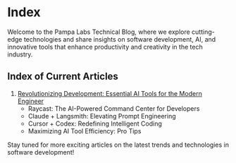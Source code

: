 # Index

Welcome to the Pampa Labs Technical Blog, where we explore cutting-edge technologies and share insights on software development, AI, and innovative tools that enhance productivity and creativity in the tech industry.

## Index of Current Articles

1. [Revolutionizing Development: Essential AI Tools for the Modern Engineer](ai-tools/ai-tooling.md)
   * Raycast: The AI-Powered Command Center for Developers
   * Claude + Langsmith: Elevating Prompt Engineering
   * Cursor + Codex: Redefining Intelligent Coding
   * Maximizing AI Tool Efficiency: Pro Tips

Stay tuned for more exciting articles on the latest trends and technologies in software development!
